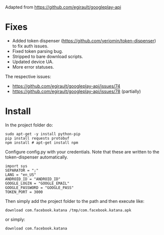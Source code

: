 Adapted from https://github.com/egirault/googleplay-api

# Fixes

* Added token dispenser (https://github.com/yeriomin/token-dispenser) to fix auth issues.
* Fixed token parsing bug.
* Stripped to bare download scripts.
* Updated device UA.
* More error statuses.

The respective issues:

* https://github.com/egirault/googleplay-api/issues/74
* https://github.com/egirault/googleplay-api/issues/78 (partially)

# Install

In the project folder do:

```
sudo apt-get -y install python-pip
pip install requests protobuf
npm install # apt-get install npm
```

Configure config.py with your credentials.
Note that these are written to the token-dispenser automatically.

```
import sys
SEPARATOR = ";"
LANG = "en_US"
ANDROID_ID = "ANDROID_ID"
GOOGLE_LOGIN = "GOOGLE_EMAIL"
GOOGLE_PASSWORD = "GOOGLE_PASS"
TOKEN_PORT = 3000
```

Then simply add the project folder to the path and then execute like:

```
download com.facebook.katana /tmp/com.facebook.katana.apk
```

or simply: 

```
download com.facebook.katana
```
